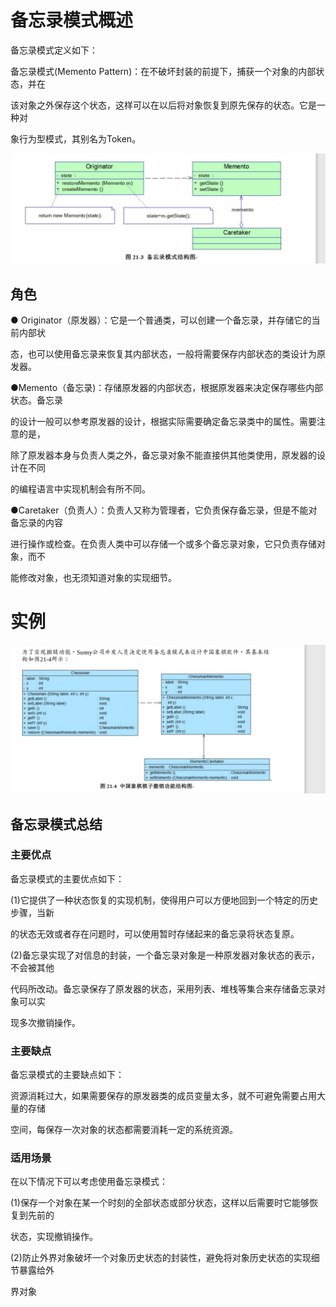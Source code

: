  

# 备忘录模式概述 

备忘录模式定义如下： 

备忘录模式(Memento Pattern)：在不破坏封装的前提下，捕获一个对象的内部状态，并在 

该对象之外保存这个状态，这样可以在以后将对象恢复到原先保存的状态。它是一种对 

象行为型模式，其别名为Token。 

![image-20200325134925133](Memento.assets/image-20200325134925133.png)

## 角色

● Originator（原发器）：它是一个普通类，可以创建一个备忘录，并存储它的当前内部状 

态，也可以使用备忘录来恢复其内部状态，一般将需要保存内部状态的类设计为原发器。 

●Memento（备忘录)：存储原发器的内部状态，根据原发器来决定保存哪些内部状态。备忘录 

的设计一般可以参考原发器的设计，根据实际需要确定备忘录类中的属性。需要注意的是， 

除了原发器本身与负责人类之外，备忘录对象不能直接供其他类使用，原发器的设计在不同 

的编程语言中实现机制会有所不同。 

●Caretaker（负责人）：负责人又称为管理者，它负责保存备忘录，但是不能对备忘录的内容 

进行操作或检查。在负责人类中可以存储一个或多个备忘录对象，它只负责存储对象，而不 

能修改对象，也无须知道对象的实现细节。 



# 实例

![image-20200325135853060](Memento.assets/image-20200325135853060.png)

## 备忘录模式总结

### 主要优点 

备忘录模式的主要优点如下： 

(1)它提供了一种状态恢复的实现机制，使得用户可以方便地回到一个特定的历史步骤，当新 

的状态无效或者存在问题时，可以使用暂时存储起来的备忘录将状态复原。 

(2)备忘录实现了对信息的封装，一个备忘录对象是一种原发器对象状态的表示，不会被其他 

代码所改动。备忘录保存了原发器的状态，采用列表、堆栈等集合来存储备忘录对象可以实 

现多次撤销操作。 

### 主要缺点 

备忘录模式的主要缺点如下： 

资源消耗过大，如果需要保存的原发器类的成员变量太多，就不可避免需要占用大量的存储 

空间，每保存一次对象的状态都需要消耗一定的系统资源。 

### 适用场景 

在以下情况下可以考虑使用备忘录模式： 

(1)保存一个对象在某一个时刻的全部状态或部分状态，这样以后需要时它能够恢复到先前的 

状态，实现撤销操作。 

(2)防止外界对象破坏一个对象历史状态的封装性，避免将对象历史状态的实现细节暴露给外 

界对象